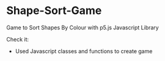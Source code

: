# Shape-Sort-Game
Game to Sort Shapes By Colour with p5.js Javascript Library

Check it:

- Used Javascript classes and functions to create game
